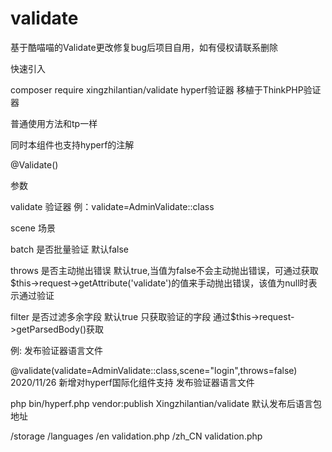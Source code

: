 # validate
基于酷喵喵的Validate更改修复bug后项目自用，如有侵权请联系删除

快速引入

composer require xingzhilantian/validate
hyperf验证器 移植于ThinkPHP验证器

普通使用方法和tp一样

同时本组件也支持hyperf的注解

@Validate()

参数

validate 验证器 例：validate=AdminValidate::class

scene 场景

batch 是否批量验证 默认false

throws 是否主动抛出错误 默认true,当值为false不会主动抛出错误，可通过获取$this->request->getAttribute('validate')的值来手动抛出错误，该值为null时表示通过验证

filter 是否过滤多余字段 默认true 只获取验证的字段 通过$this->request->getParsedBody()获取

例: 发布验证器语言文件

@validate(validate=AdminValidate::class,scene="login",throws=false)
2020/11/26 新增对hyperf国际化组件支持 发布验证器语言文件

php bin/hyperf.php vendor:publish Xingzhilantian/validate
默认发布后语言包地址

/storage
/languages
/en
validation.php
/zh_CN
validation.php
